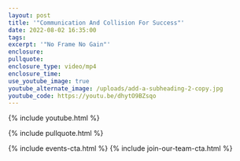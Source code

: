 ```yaml
---
layout: post
title: '"Communication And Collision For Success"'
date: 2022-08-02 16:35:00
tags:
excerpt: '"No Frame No Gain"'
enclosure:
pullquote:
enclosure_type: video/mp4
enclosure_time:
use_youtube_image: true
youtube_alternate_image: /uploads/add-a-subheading-2-copy.jpg
youtube_code: https://youtu.be/dhytO9BZsqo
---
```

{% include youtube.html %}

{% include pullquote.html %}

{% include events-cta.html %} {% include join-our-team-cta.html %}
